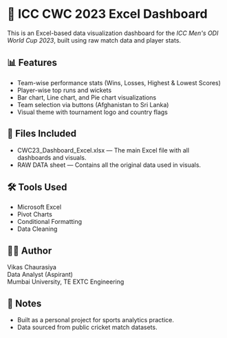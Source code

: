 # 🏏 ICC CWC 2023 Excel Dashboard

This is an Excel-based data visualization dashboard for the *ICC Men's ODI World Cup 2023*, built using raw match data and player stats.

## 📊 Features
- Team-wise performance stats (Wins, Losses, Highest & Lowest Scores)
- Player-wise top runs and wickets
- Bar chart, Line chart, and Pie chart visualizations
- Team selection via buttons (Afghanistan to Sri Lanka)
- Visual theme with tournament logo and country flags

## 📁 Files Included
- CWC23_Dashboard_Excel.xlsx — The main Excel file with all dashboards and visuals.
- RAW DATA sheet — Contains all the original data used in visuals.

## 🛠️ Tools Used
- Microsoft Excel
- Pivot Charts
- Conditional Formatting
- Data Cleaning

## 👨‍💻 Author
Vikas Chaurasiya  
Data Analyst (Aspirant)  
Mumbai University, TE EXTC Engineering

## 📌 Notes
- Built as a personal project for sports analytics practice.
- Data sourced from public cricket match datasets.
